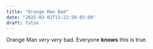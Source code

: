 ```yaml
---
title: "Orange Man Bad"
date: "2025-03-02T15:22:58-05:00"
draft: false
---
```


Orange Man *very very* bad. Everyone **knows** this is true.
